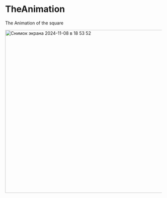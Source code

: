 # TheAnimation
The Animation of the square

<img width="524" alt="Снимок экрана 2024-11-08 в 18 53 52" src="https://github.com/user-attachments/assets/f1b19893-9e38-4cb4-b6e7-1ba12946bc36">
